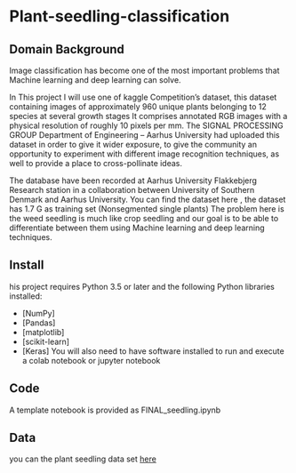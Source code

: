 # Plant-seedling-classification
## Domain Background
Image classification has become one of the most important problems that Machine learning and deep learning can solve.

In This  project I will use one of kaggle Competition’s  dataset, this dataset containing images of approximately 960 unique plants belonging to 12 species at several growth stages It comprises annotated RGB images with a physical resolution of roughly 10 pixels per mm. The  SIGNAL PROCESSING GROUP Department of Engineering – Aarhus University had uploaded this dataset in order to give it wider exposure, to give the community an opportunity to experiment with different image recognition techniques, as well to provide a place to cross-pollinate ideas. 

The database have been recorded at Aarhus University Flakkebjerg Research station in a collaboration between University of Southern Denmark and Aarhus University. You can find the dataset here , the dataset has 1.7 G as training set (Nonsegmented single plants)
The problem here is the weed seedling is much like crop seedling  and our goal is to be able to differentiate between them using Machine learning and deep learning techniques.
## Install
his project requires Python 3.5 or later and the following Python libraries installed:

* [NumPy]
* [Pandas]
* [matplotlib]
* [scikit-learn]
* [Keras]
You will also need to have software installed to run and execute a colab notebook or jupyter notebook
## Code
A template notebook is provided as FINAL_seedling.ipynb
## Data
you can the plant seedling data set [here](https://www.kaggle.com/c/plant-seedlings-classification/data)
